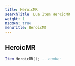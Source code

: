 ```yaml
---
title: HeroicMR
searchTitle: Lua Item HeroicMR
weight: 1
hidden: true
menuTitle: HeroicMR
---
```

## HeroicMR
```lua
Item:HeroicMR(); -- number
```